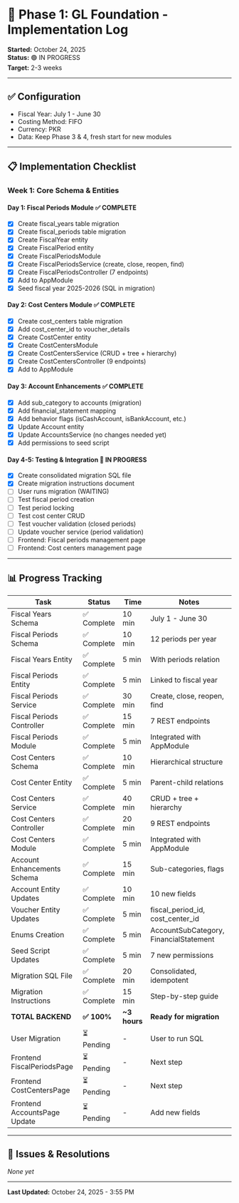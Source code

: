# 🚀 Phase 1: GL Foundation - Implementation Log

**Started:** October 24, 2025  
**Status:** 🟢 IN PROGRESS  
**Target:** 2-3 weeks

---

## ✅ **Configuration**
- Fiscal Year: July 1 - June 30
- Costing Method: FIFO
- Currency: PKR
- Data: Keep Phase 3 & 4, fresh start for new modules

---

## 📋 **Implementation Checklist**

### **Week 1: Core Schema & Entities**

#### **Day 1: Fiscal Periods Module** ✅ COMPLETE
- [x] Create fiscal_years table migration
- [x] Create fiscal_periods table migration
- [x] Create FiscalYear entity
- [x] Create FiscalPeriod entity
- [x] Create FiscalPeriodsModule
- [x] Create FiscalPeriodsService (create, close, reopen, find)
- [x] Create FiscalPeriodsController (7 endpoints)
- [x] Add to AppModule
- [x] Seed fiscal year 2025-2026 (SQL in migration)

#### **Day 2: Cost Centers Module** ✅ COMPLETE
- [x] Create cost_centers table migration
- [x] Add cost_center_id to voucher_details
- [x] Create CostCenter entity
- [x] Create CostCentersModule
- [x] Create CostCentersService (CRUD + tree + hierarchy)
- [x] Create CostCentersController (9 endpoints)
- [x] Add to AppModule

#### **Day 3: Account Enhancements** ✅ COMPLETE
- [x] Add sub_category to accounts (migration)
- [x] Add financial_statement mapping
- [x] Add behavior flags (isCashAccount, isBankAccount, etc.)
- [x] Update Account entity
- [x] Update AccountsService (no changes needed yet)
- [x] Add permissions to seed script

#### **Day 4-5: Testing & Integration** 🔄 IN PROGRESS
- [x] Create consolidated migration SQL file
- [x] Create migration instructions document
- [ ] User runs migration (WAITING)
- [ ] Test fiscal period creation
- [ ] Test period locking
- [ ] Test cost center CRUD
- [ ] Test voucher validation (closed periods)
- [ ] Update voucher service (period validation)
- [ ] Frontend: Fiscal periods management page
- [ ] Frontend: Cost centers management page

---

## 📊 **Progress Tracking**

| Task | Status | Time | Notes |
|------|--------|------|-------|
| Fiscal Years Schema | ✅ Complete | 10 min | July 1 - June 30 |
| Fiscal Periods Schema | ✅ Complete | 10 min | 12 periods per year |
| Fiscal Years Entity | ✅ Complete | 5 min | With periods relation |
| Fiscal Periods Entity | ✅ Complete | 5 min | Linked to fiscal year |
| Fiscal Periods Service | ✅ Complete | 30 min | Create, close, reopen, find |
| Fiscal Periods Controller | ✅ Complete | 15 min | 7 REST endpoints |
| Fiscal Periods Module | ✅ Complete | 5 min | Integrated with AppModule |
| Cost Centers Schema | ✅ Complete | 10 min | Hierarchical structure |
| Cost Center Entity | ✅ Complete | 5 min | Parent-child relations |
| Cost Centers Service | ✅ Complete | 40 min | CRUD + tree + hierarchy |
| Cost Centers Controller | ✅ Complete | 20 min | 9 REST endpoints |
| Cost Centers Module | ✅ Complete | 5 min | Integrated with AppModule |
| Account Enhancements Schema | ✅ Complete | 15 min | Sub-categories, flags |
| Account Entity Updates | ✅ Complete | 10 min | 10 new fields |
| Voucher Entity Updates | ✅ Complete | 5 min | fiscal_period_id, cost_center_id |
| Enums Creation | ✅ Complete | 5 min | AccountSubCategory, FinancialStatement |
| Seed Script Updates | ✅ Complete | 5 min | 7 new permissions |
| Migration SQL File | ✅ Complete | 20 min | Consolidated, idempotent |
| Migration Instructions | ✅ Complete | 15 min | Step-by-step guide |
| **TOTAL BACKEND** | **✅ 100%** | **~3 hours** | **Ready for migration** |
| User Migration | ⏳ Pending | - | User to run SQL |
| Frontend FiscalPeriodsPage | ⏳ Pending | - | Next step |
| Frontend CostCentersPage | ⏳ Pending | - | Next step |
| Frontend AccountsPage Update | ⏳ Pending | - | Add new fields |

---

## 🐛 **Issues & Resolutions**

*None yet*

---

**Last Updated:** October 24, 2025 - 3:55 PM

